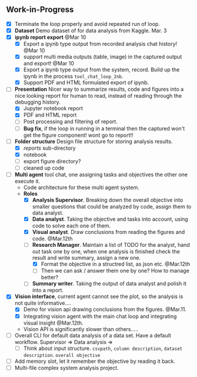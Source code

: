 
## Work-in-Progress
* [x] Terminate the loop properly and avoid repeated run of loop. 
* [x] **Dataset** Demo dataset of for data analysis from Kaggle. Mar. 3
* [x] **ipynb report export** @Mar 10
    * [x] Export a ipynb type output from recorded analysis chat history!  @Mar 10
    * [x] support multi media outputs (table, image) in the captured output and export! @Mar 10
    * [x] Export a ipynb type output from the system, record. Build up the ipynb in the process `tool_chat_loop_2nb`. 
    * [x] Support PDF and HTML formulated export of ipynb. 
* [ ] **Presentation** Nicer way to summarize results, code and figures into a nice looking report for human to read, instead of reading through the debugging history. 
    * [x] Jupyter notebook report 
    * [x] PDF and HTML report 
    * [ ] Post processing and filtering of report. 
    * [ ] **Bug fix**, if the loop in running in a terminal then the captured won't get the figure component! wont go to report!! 
* [ ] **Folder structure** Design file structure for storing analysis results. 
    * [x] *reports* sub-directory
    * [x] notebook
    * [ ] export figure directory? 
    * [ ] cleaned up code 
* [ ] **Multi agent** tool chat, one assigning tasks and objectives the other one execute it. 
    * Code architecture for these multi agent system.
    * **Roles** 
        * [x] **Analysis Supervisor**. Breaking down the overall objective into smaller questions that could be analyzed by code, assign them to data analyst. 
        * [x] **Data analyst**. Taking the objective and tasks into account, using code to solve each one of them. 
        * [x] **Visual analyst**. Draw conclusions from reading the figures and code. @Mar.12th
        * [ ] **Research Manager**. Maintain a list of TODO for the analyst, hand out task one by one, when one analysis is finished check the result and write summary, assign a new one. 
            * [x] Format the objective in a structred list, as json etc.  @Mar.12th
            * [ ] Then we can ask / answer them one by one? How to manage better? 
        * [ ] **Summary writer**. Taking the output of data analyst and polish it into a report. 
* [x] **Vision interface**, current agent cannot see the plot, so the analysis is not quite informative....
    * [x] Demo for vision api drawing conclusions from the figures. @Mar.11. 
    * [x] Integrating vision agent with the main chat loop and integrating visual insight @Mar.12th. 
    * Vision API is significantly slower than others..... 
* [ ] Overall CLI for default data analysis of a data set. Have a default workflow. Supervisor => Data analysis => 
    * [ ] Think about input structure. `csvpath`, `column description`, `dataset description`. `overall objective` 
* [ ] Add memory slot, let it remember the objective by reading it back.  
* [ ] Multi-file complex system analysis project. 
